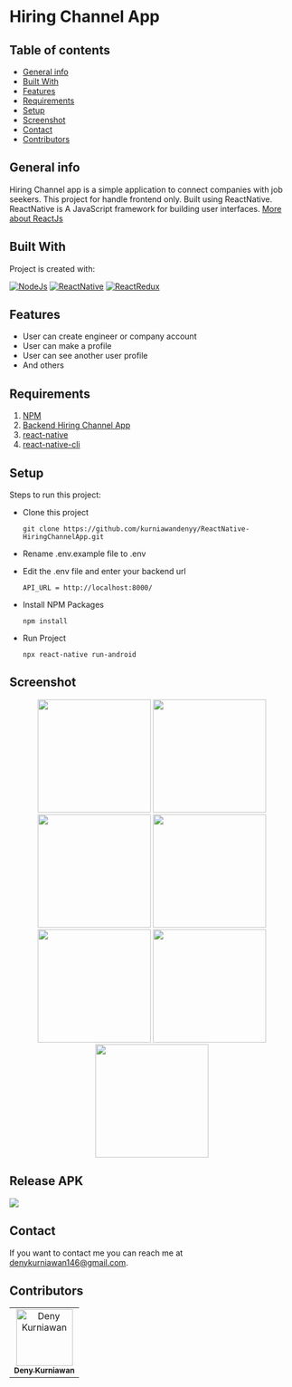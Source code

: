 # Hiring Channel App

## Table of contents
* [General info](#general-info)
* [Built With](#built-with)
* [Features](#features)
* [Requirements](#requirements)
* [Setup](#setup)
* [Screenshot](#screenshot)
* [Contact](#contact)
* [Contributors](#contributors)

## General info
Hiring Channel app is a simple application to connect companies with job seekers. This project for handle frontend only. Built using ReactNative.
ReactNative is A JavaScript framework for building user interfaces. [More about ReactJs](https://facebook.github.io/react-native/)

## Built With
Project is created with:

[![NodeJs](https://img.shields.io/badge/NodeJs-v.10.16-brightgreen)](https://nodejs.org/en/)
[![ReactNative](https://img.shields.io/badge/ReactNative-v.0.61-blue)](https://facebook.github.io/react-native/)
[![ReactRedux](https://img.shields.io/badge/React%20Redux-v.7.1-blueviolet)](https://react-redux.js.org/)

## Features
* User can create engineer or company account
* User can make a profile
* User can see another user profile
* And others

## Requirements
1. <a href="https://www.npmjs.com/get-npm">NPM</a>
2. [Backend Hiring Channel App](https://github.com/kurniawandenyy/BackendHiringChannelApp)
3. [react-native](https://facebook.github.io/react-native/docs/getting-started)
4. [react-native-cli](https://facebook.github.io/react-native/docs/getting-started)

## Setup
Steps to run this project:

- Clone this project
 
	``` git clone https://github.com/kurniawandenyy/ReactNative-HiringChannelApp.git ```
	
 - Rename .env.example file to .env
 - Edit the .env file and enter your backend url
 
 	``` API_URL = http://localhost:8000/ ```
	
 - Install NPM Packages
 
	``` npm install ```
	
 - Run Project
 
	``` npx react-native run-android ```


## Screenshot

<div align="center">
<img src=https://user-images.githubusercontent.com/48039021/72790177-ad005680-3c67-11ea-99e1-417f7bc3021f.png width="200px" />
<img src=https://user-images.githubusercontent.com/48039021/72790299-f2248880-3c67-11ea-880b-275d2ba5322b.png width="200px" />
<img src=https://user-images.githubusercontent.com/48039021/72790349-05cfef00-3c68-11ea-8ee0-75caef3fbdbd.png width="200px" />
<img src=https://user-images.githubusercontent.com/48039021/72790404-1bddaf80-3c68-11ea-91c5-914fda584a53.png width="200px" />
</div>

<div align="center">
<img src=https://user-images.githubusercontent.com/48039021/72790612-842c9100-3c68-11ea-8ed1-ebdca7596b2e.png width="200px" />
<img src=https://user-images.githubusercontent.com/48039021/72790741-b8a04d00-3c68-11ea-8c88-c4825c68b7a0.png width="200px" />
<img src=https://user-images.githubusercontent.com/48039021/72790850-e84f5500-3c68-11ea-84af-ee584e05f6c0.png width="200px" />
</div>


## Release APK
<a href="#">
  <img src="https://img.shields.io/badge/Download%20on%20the-Google%20Drive-blue.svg?style=popout&logo=google-drive"/>
</a>

## Contact

If you want to contact me you can reach me at <denykurniawan146@gmail.com>.

## Contributors

<center>
  <table>
    <tr>
      <td align="center">
        <a href="https://github.com/kurniawandenyy">
          <img width="100" src="https://avatars1.githubusercontent.com/u/48039021?s=460&v=4" alt="Deny Kurniawan"><br/>
          <sub><b>Deny Kurniawan</b></sub>
        </a>
      </td>
    </tr>
  </table>
</center>
